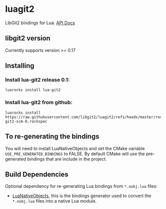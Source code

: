 luagit2
=======

LibGit2 bindings for Lua. [API Docs](http://libgit2.github.io/luagit2/)

libgit2 version
---------------

Currently supports version >= 0.17

Installing
----------

### Install lua-git2 release 0.1:

	luarocks install lua-git2


### Install lua-git2 from github:

	luarocks install https://raw.githubusercontent.com/libgit2/luagit2/refs/heads/master/rockspecs/lua-git2-scm-0.rockspec


To re-generating the bindings
-----------------------------

You will need to install LuaNativeObjects and set the CMake variable `USE_PRE_GENERATED_BINDINGS` to FALSE.
By default CMake will use the pre-generated bindings that are include in the project.

Build Dependencies
------------------

Optional dependency for re-generating Lua bindings from `*.nobj.lua` files:

* [LuaNativeObjects](https://github.com/Neopallium/LuaNativeObjects), this is the bindings generator used to convert the `*.nobj.lua` files into a native Lua module.

